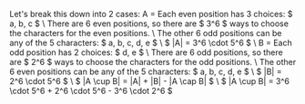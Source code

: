 Let's break this down into 2 cases:
A = Each even position has 3 choices: $ a, b, c $ \\
There are 6 even positions, so there are $ 3^6 $ ways to choose the characters for the even positions. \\
The other 6 odd positions can be any of the 5 characters: $ a, b, c, d, e $ \\
$ |A| = 3^6 \cdot 5^6 $ \\
B = Each odd position has 2 choices: $ d, e $ \\
There are 6 odd positions, so there are $ 2^6 $ ways to choose the characters for the odd positions. \\
The other 6 even positions can be any of the 5 characters: $ a, b, c, d, e $ \\
$ |B| = 2^6 \cdot 5^6 $ \\
$ |A \cup B| = |A| + |B| - |A \cap B| $ \\
$ |A \cup B| = 3^6 \cdot 5^6 + 2^6 \cdot 5^6 - 3^6 \cdot 2^6 $
